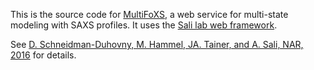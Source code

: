 This is the source code for [MultiFoXS](https://salilab.org/multifoxs/), a web
service for multi-state modeling with SAXS profiles. It uses
the [Sali lab web framework](https://github.com/salilab/saliweb/).

See [D. Schneidman-Duhovny, M. Hammel, JA. Tainer, and A. Sali, NAR, 2016](https://doi.org/10.1093/nar/gkw389) for details.

